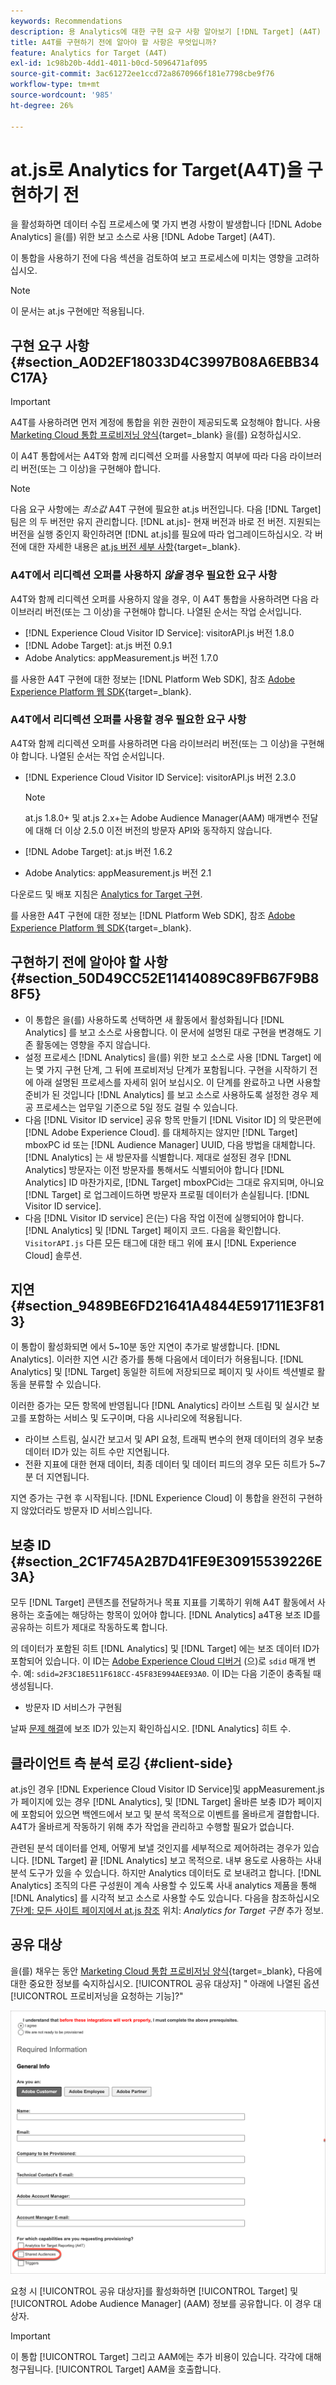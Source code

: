 ```yaml
---
keywords: Recommendations
description: 용 Analytics에 대한 구현 요구 사항 알아보기 [!DNL Target] (A4T) 및 이 통합을 구현하기 전에 고려해야 할 사항.
title: A4T를 구현하기 전에 알아야 할 사항은 무엇입니까?
feature: Analytics for Target (A4T)
exl-id: 1c98b20b-4dd1-4011-b0cd-5096471af095
source-git-commit: 3ac61272ee1ccd72a8670966f181e7798cbe9f76
workflow-type: tm+mt
source-wordcount: '985'
ht-degree: 26%

---
```


# at.js로 Analytics for Target(A4T)을 구현하기 전

을 활성화하면 데이터 수집 프로세스에 몇 가지 변경 사항이 발생합니다 [!DNL Adobe Analytics] 을(를) 위한 보고 소스로 사용 [!DNL Adobe Target] (A4T).

이 통합을 사용하기 전에 다음 섹션을 검토하여 보고 프로세스에 미치는 영향을 고려하십시오.

>[!NOTE]
>
>이 문서는 at.js 구현에만 적용됩니다.

## 구현 요구 사항 {#section_A0D2EF18033D4C3997B08A6EBB34C17A}

>[!IMPORTANT]
>
>A4T를 사용하려면 먼저 계정에 통합을 위한 권한이 제공되도록 요청해야 합니다. 사용 [Marketing Cloud 통합 프로비저닝 양식](https://survey.adobe.com/jfe/form/SV_ekBHTLSoP5Zki2y){target=_blank} 을(를) 요청하십시오.

이 A4T 통합에서는 A4T와 함께 리디렉션 오퍼를 사용할지 여부에 따라 다음 라이브러리 버전(또는 그 이상)을 구현해야 합니다.

>[!NOTE]
>
>다음 요구 사항에는 *최소값* A4T 구현에 필요한 at.js 버전입니다. 다음 [!DNL Target] 팀은 의 두 버전만 유지 관리합니다. [!DNL at.js]- 현재 버전과 바로 전 버전. 지원되는 버전을 실행 중인지 확인하려면 [!DNL at.js]를 필요에 따라 업그레이드하십시오. 각 버전에 대한 자세한 내용은 [at.js 버전 세부 사항](https://developer.adobe.com/target/implement/client-side/atjs/target-atjs-versions/){target=_blank}.

### A4T에서 리디렉션 오퍼를 사용하지 *않을* 경우 필요한 요구 사항

A4T와 함께 리디렉션 오퍼를 사용하지 않을 경우, 이 A4T 통합을 사용하려면 다음 라이브러리 버전(또는 그 이상)을 구현해야 합니다. 나열된 순서는 작업 순서입니다.

* [!DNL Experience Cloud Visitor ID Service]: visitorAPI.js 버전 1.8.0
* [!DNL Adobe Target]: at.js  버전 0.9.1
* Adobe Analytics: appMeasurement.js 버전 1.7.0

를 사용한 A4T 구현에 대한 정보는 [!DNL Platform Web SDK], 참조 [Adobe Experience Platform 웹 SDK](https://developer.adobe.com/target/implement/client-side/aep-web-sdk/){target=_blank}.

### A4T에서 리디렉션 오퍼를 사용할 경우 필요한 요구 사항

A4T와 함께 리디렉션 오퍼를 사용하려면 다음 라이브러리 버전(또는 그 이상)을 구현해야 합니다. 나열된 순서는 작업 순서입니다.

* [!DNL Experience Cloud Visitor ID Service]: visitorAPI.js 버전 2.3.0

   >[!NOTE]
   >
   >at.js 1.8.0+ 및 at.js 2.x+는 Adobe Audience Manager(AAM) 매개변수 전달에 대해 더 이상 2.5.0 이전 버전의 방문자 API와 동작하지 않습니다.

* [!DNL Adobe Target]: at.js  버전 1.6.2

* Adobe Analytics: appMeasurement.js 버전 2.1

다운로드 및 배포 지침은 [Analytics for Target 구현](/help/main/c-integrating-target-with-mac/a4t/a4timplementation.md).

를 사용한 A4T 구현에 대한 정보는 [!DNL Platform Web SDK], 참조 [Adobe Experience Platform 웹 SDK](https://developer.adobe.com/target/implement/client-side/aep-web-sdk/){target=_blank}.

## 구현하기 전에 알아야 할 사항 {#section_50D49CC52E11414089C89FB67F9B88F5}

* 이 통합은 을(를) 사용하도록 선택하면 새 활동에서 활성화됩니다 [!DNL Analytics] 를 보고 소스로 사용합니다. 이 문서에 설명된 대로 구현을 변경해도 기존 활동에는 영향을 주지 않습니다.
* 설정 프로세스 [!DNL Analytics] 을(를) 위한 보고 소스로 사용 [!DNL Target] 에는 몇 가지 구현 단계, 그 뒤에 프로비저닝 단계가 포함됩니다. 구현을 시작하기 전에 아래 설명된 프로세스를 자세히 읽어 보십시오. 이 단계를 완료하고 나면 사용할 준비가 된 것입니다 [!DNL Analytics] 를 보고 소스로 사용하도록 설정한 경우 제공 프로세스는 업무일 기준으로 5일 정도 걸릴 수 있습니다.
* 다음 [!DNL Visitor ID service] 공유 항목 만들기 [!DNL Visitor ID] 의 맞은편에 [!DNL Adobe Experience Cloud]. 를 대체하지는 않지만 [!DNL Target] mboxPC id 또는 [!DNL Audience Manager] UUID, 다음 방법을 대체합니다. [!DNL Analytics] 는 새 방문자를 식별합니다. 제대로 설정된 경우 [!DNL Analytics] 방문자는 이전 방문자를 통해서도 식별되어야 합니다 [!DNL Analytics] ID 마찬가지로, [!DNL Target] mboxPCid는 그대로 유지되며, 아니요 [!DNL Target] 로 업그레이드하면 방문자 프로필 데이터가 손실됩니다. [!DNL Visitor ID service].
* 다음 [!DNL Visitor ID service] 은(는) 다음 작업 이전에 실행되어야 합니다. [!DNL Analytics] 및 [!DNL Target] 페이지 코드. 다음을 확인합니다. `VisitorAPI.js` 다른 모든 태그에 대한 태그 위에 표시 [!DNL Experience Cloud] 솔루션.

## 지연 {#section_9489BE6FD21641A4844E591711E3F813}

이 통합이 활성화되면 에서 5~10분 동안 지연이 추가로 발생합니다. [!DNL Analytics]. 이러한 지연 시간 증가를 통해 다음에서 데이터가 허용됩니다. [!DNL Analytics] 및 [!DNL Target] 동일한 히트에 저장되므로 페이지 및 사이트 섹션별로 활동을 분류할 수 있습니다.

이러한 증가는 모든 항목에 반영됩니다 [!DNL Analytics] 라이브 스트림 및 실시간 보고를 포함하는 서비스 및 도구이며, 다음 시나리오에 적용됩니다.

* 라이브 스트림, 실시간 보고서 및 API 요청, 트래픽 변수의 현재 데이터의 경우 보충 데이터 ID가 있는 히트 수만 지연됩니다.
* 전환 지표에 대한 현재 데이터, 최종 데이터 및 데이터 피드의 경우 모든 히트가 5~7분 더 지연됩니다.

지연 증가는 구현 후 시작됩니다. [!DNL Experience Cloud] 이 통합을 완전히 구현하지 않았더라도 방문자 ID 서비스입니다.

## 보충 ID {#section_2C1F745A2B7D41FE9E30915539226E3A}

모두 [!DNL Target] 콘텐츠를 전달하거나 목표 지표를 기록하기 위해 A4T 활동에서 사용하는 호출에는 해당하는 항목이 있어야 합니다. [!DNL Analytics] a4T용 보조 ID를 공유하는 히트가 제대로 작동하도록 합니다.

의 데이터가 포함된 히트 [!DNL Analytics] 및 [!DNL Target] 에는 보조 데이터 ID가 포함되어 있습니다. 이 ID는 [Adobe Experience Cloud 디버거](https://experienceleague.adobe.com/docs/debugger/using/experience-cloud-debugger.html) (으)로 `sdid` 매개 변수. 예: `sdid=2F3C18E511F618CC-45F83E994AEE93A0`. 이 ID는 다음 기준이 충족될 때 생성됩니다.

* 방문자 ID 서비스가 구현됨

날짜 [문제 해결](/help/main/c-integrating-target-with-mac/a4t/c-a4t-troubleshooting/a4t-troubleshooting.md)에 보조 ID가 있는지 확인하십시오. [!DNL Analytics] 히트 수.

## 클라이언트 측 분석 로깅 {#client-side}

at.js인 경우 [!DNL Experience Cloud Visitor ID Service]및 appMeasurement.js가 페이지에 있는 경우 [!DNL Analytics], 및 [!DNL Target] 올바른 보충 ID가 페이지에 포함되어 있으면 백엔드에서 보고 및 분석 목적으로 이벤트를 올바르게 결합합니다. A4T가 올바르게 작동하기 위해 추가 작업을 관리하고 수행할 필요가 없습니다.

관련된 분석 데이터를 언제, 어떻게 보낼 것인지를 세부적으로 제어하려는 경우가 있습니다. [!DNL Target] 끝 [!DNL Analytics] 보고 목적으로. 내부 용도로 사용하는 사내 분석 도구가 있을 수 있습니다. 하지만 Analytics 데이터도 로 보내려고 합니다. [!DNL Analytics] 조직의 다른 구성원이 계속 사용할 수 있도록 사내 analytics 제품을 통해 [!DNL Analytics] 를 시각적 보고 소스로 사용할 수도 있습니다. 다음을 참조하십시오 [7단계: 모든 사이트 페이지에서 at.js 참조](/help/main/c-integrating-target-with-mac/a4t/a4timplementation.md#step7) 위치: *Analytics for Target 구현* 추가 정보.

## 공유 대상

을(를) 채우는 동안 [Marketing Cloud 통합 프로비저닝 양식](https://survey.adobe.com/jfe/form/SV_ekBHTLSoP5Zki2y){target=_blank}, 다음에 대한 중요한 정보를 숙지하십시오. [!UICONTROL 공유 대상자] &quot; 아래에 나열된 옵션[!UICONTROL 프로비저닝을 요청하는 기능]?&quot;

![요청 양식](/help/main/c-integrating-target-with-mac/a4t/assets/request-form.png)

요청 시 [!UICONTROL 공유 대상자]를 활성화하면 [!UICONTROL Target] 및 [!UICONTROL Adobe Audience Manager] (AAM) 정보를 공유합니다. 이 경우 대상자.

>[!IMPORTANT]
>
>이 통합 [!UICONTROL Target] 그리고 AAM에는 추가 비용이 있습니다. 각각에 대해 청구됩니다. [!UICONTROL Target] AAM을 호출합니다.
